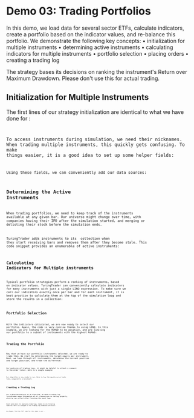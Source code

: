# Demo 03: Trading Portfolios

In this demo, we load data for several sector ETFs, calculate indicators, create a portfolio based on the indicator values, and re-balance this portfolio. We demonstrate the following key concepts: 
•    initialization for multiple instruments
•    determining active instruments
•    calculating indicators for multiple instruments
•    portfolio selection
•    placing orders
•    creating a trading log

The strategy bases its decisions on ranking the instrument's Return over Maximum Drawdown. Please don't use this for actual trading. 

## Initialization for Multiple Instruments

The first lines of our strategy initialization are identical to what we have done for <demo01>: 
 <code>

To access instruments during simulation, we need their nicknames. When trading multiple instruments, this quickly gets confusing. To make things easier, it is a good idea to set up some helper fields:
<code>

Using these fields, we can conveniently add our data sources:
<code>

## Determining the Active Instruments

When trading portfolios, we need to keep track of the instruments available at any given bar. Our universe might change over time, with companies having their IPO after the simulation started, and merging or delisting their stock before the simulation ends.

TuringTrader adds instruments to its <Instruments> collection when they start receiving bars and removes them after they become stale. This code snippet provides an enumerable of active instruments:
<code>

## Calculating Indicators for Multiple instruments

Typical portfolio strategies perform a ranking of instruments, based on indicator values. TuringTrader can conveniently calculate indicators for many instruments with just a single LINQ expression. To make sure we call our indicators exactly once per bar and for each instrument, it is best practice to calculate them at the top of the simulation loop and store the results in a collection:
<code>

## Portfolio Selection

With the indicators calculated, we are now ready to select our portfolio. Again, the code is very concise thanks to using LINQ. In this example, we are looking for the RoMaD to be positive, and are limiting our portfolio to a subset of instruments with the highest RoMaD: 
<code>

## Trading the Portfolio

Now that we have our portfolio instruments selected, we are ready to trade them. We start by determining the target equity per instrument. Next, we loop through all instruments, determine the current position and target position, and trade the difference: 
<code>

For analysis of trading logs, it might be helpful to attach a comment to the order ticket. Here is a simple example:
<code> 

Our algorithm is now ready to run. Here is how the equity curve looks like, compared to a benchmark: 
 <image>

## Creating a Trading Log

For a detailed analysis of an algorithm, we need a trading log. TuringTrader keeps information on all transactions in the Log property, which we can collect after finishing the event loop:
<code>

Excel works best for analyzing trade logs, thanks to its filtering features. Here is a snippet of the trading log rendered with Excel:
<image>

As always, find the full code for this demo in our <repository>.